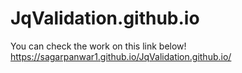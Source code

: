 # JqValidation.github.io

You can check the work on this link below!
https://sagarpanwar1.github.io/JqValidation.github.io/
